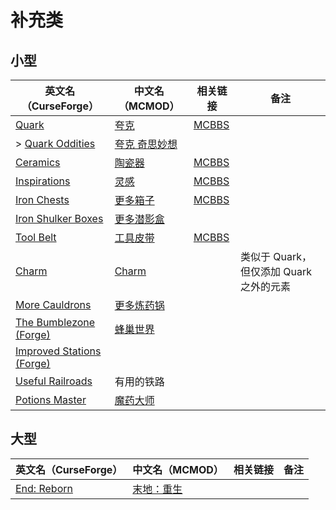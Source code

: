 # 补充类

## 小型

| 英文名（CurseForge）                                                                              | 中文名（MCMOD）                                       | 相关链接                                              | 备注                                    |
| ------------------------------------------------------------------------------------------------- | ----------------------------------------------------- | ----------------------------------------------------- | --------------------------------------- |
| [Quark](https://www.curseforge.com/minecraft/mc-mods/quark)                                       | [夸克](https://www.mcmod.cn/class/527.html)           | [MCBBS](https://www.mcbbs.net/thread-648145-1-1.html) |                                         |
| > [Quark Oddities](https://www.curseforge.com/minecraft/mc-mods/quark-oddities)                   | [夸克 奇思妙想](https://www.mcmod.cn/class/1823.html) |                                                       |                                         |
| [Ceramics](https://www.curseforge.com/minecraft/mc-mods/ceramics)                                 | [陶瓷器](https://www.mcmod.cn/class/1427.html)        | [MCBBS](https://www.mcbbs.net/thread-686501-1-1.html) |                                         |
| [Inspirations](https://www.curseforge.com/minecraft/mc-mods/inspirations)                         | [灵感](https://www.mcmod.cn/class/1122.html)          | [MCBBS](https://www.mcbbs.net/thread-940567-1-1.html) |                                         |
| [Iron Chests](https://www.curseforge.com/minecraft/mc-mods/iron-chests)                           | [更多箱子](https://www.mcmod.cn/class/20.html)        | [MCBBS](https://www.mcbbs.net/thread-372723-1-1.html) |                                         |
| [Iron Shulker Boxes](https://www.curseforge.com/minecraft/mc-mods/iron-shulker-boxes)             | [更多潜影盒](https://www.mcmod.cn/class/1974.html)    |                                                       |                                         |
| [Tool Belt](https://www.curseforge.com/minecraft/mc-mods/tool-belt)                               | [工具皮带](https://www.mcmod.cn/class/2649.html)      | [MCBBS](https://www.mcbbs.net/thread-677629-1-1.html) |                                         |
| [Charm](https://www.curseforge.com/minecraft/mc-mods/charm)                                       | [Charm](https://www.mcmod.cn/class/2069.html)         |                                                       | 类似于 Quark，但仅添加 Quark 之外的元素 |
| [More Cauldrons](https://www.curseforge.com/minecraft/mc-mods/more-cauldrons)                     | [更多炼药锅](https://www.mcmod.cn/class/2223.html)    |                                                       |                                         |
| [The Bumblezone (Forge)](https://www.curseforge.com/minecraft/mc-mods/the-bumblezone-forge)       | [蜂巢世界](https://www.mcmod.cn/class/2489.html)      |                                                       |                                         |
| [Improved Stations (Forge)](https://www.curseforge.com/minecraft/mc-mods/improved-stations-forge) |                                                       |                                                       |                                         |
| [Useful Railroads](https://www.curseforge.com/minecraft/mc-mods/useful-railroads)                 | 有用的铁路                                            |                                                       |                                         |
| [Potions Master](https://www.curseforge.com/minecraft/mc-mods/potionsmaster)                      | [魔药大师](https://www.mcmod.cn/class/3137.html)      |                                                       |                                         |

## 大型

| 英文名（CurseForge）                                                        | 中文名（MCMOD）                                    | 相关链接                                              | 备注 |
| --------------------------------------------------------------------------- | -------------------------------------------------- | ----------------------------------------------------- | ---- |
| [End: Reborn](https://www.curseforge.com/minecraft/mc-mods/end-reborn)      | [末地：重生](https://www.mcmod.cn/class/2240.html) |                                                       |      |
